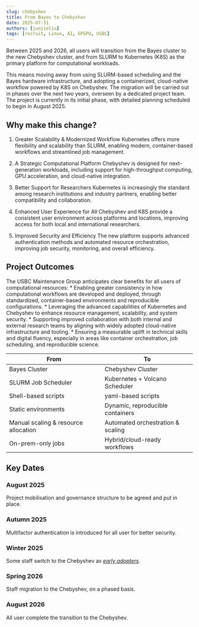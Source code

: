```yaml
---
slug: chebyshev
title: From Bayes to Chebyshev
date: 2025-07-31
authors: [junjieliu]
tags: [recruit, Linux, AI, GPGPU, USBC]
---
```


Between 2025 and 2026, all users will transition from the Bayes cluster to the new Chebyshev cluster, and from SLURM to Kubernetes (K8S) as the primary platform for computational workloads.

This means moving away from using SLURM-based scheduling and the Bayes hardware infrastructure, and adopting a containerized, cloud-native workflow powered by K8S on Chebyshev. The migration will be carried out in phases over the next two years, overseen by a dedicated project team. The project is currently in its initial phase, with detailed planning scheduled to begin in August 2025.


## Why make this change?

1. Greater Scalability & Modernized Workflow
    Kubernetes offers more flexibility and scalability than SLURM, enabling modern, container-based workflows and streamlined job management.

2. A Strategic Computational Platform
    Chebyshev is designed for next-generation workloads, including support for high-throughput computing, GPU acceleration, and cloud-native integration.

3. Better Support for Researchers
    Kubernetes is increasingly the standard among research institutions and industry partners, enabling better compatibility and collaboration.

4. Enhanced User Experience for All
    Chebyshev and K8S provide a consistent user environment across platforms and locations, improving access for both local and international researchers.

5. Improved Security and Efficiency
    The new platform supports advanced authentication methods and automated resource orchestration, improving job security, monitoring, and overall efficiency.

## Project Outcomes

The USBC Maintenance Group anticipates clear benefits for all users of computational resources:
    * Enabling greater consistency in how computational workflows are developed and deployed, through standardized, container-based environments and reproducible configurations.
    * Leveraging the advanced capabilities of Kubernetes and Chebyshev to enhance resource management, scalability, and system security.
    * Supporting improved collaboration with both internal and external research teams by aligning with widely adopted cloud-native infrastructure and tooling.
    * Ensuring a measurable uplift in technical skills and digital fluency, especially in areas like container orchestration, job scheduling, and reproducible science.

| From                 | To                         |
|----------------------|----------------------------|
| Bayes Cluster        | Chebyshev Cluster          |
| SLURM Job Scheduler  | Kubernetes + Volcano Scheduler           |
| Shell-based scripts  | yaml-based scripts    |
| Static environments  | Dynamic, reproducible containers |
| Manual scaling & resource allocation | Automated orchestration & scaling |
| On-prem-only jobs    | Hybrid/cloud-ready workflows |

## Key Dates

<div style={{maxWidth: '600px', margin: '1.5rem 0'}}>

<div style={{marginBottom: '1.5rem'}}>
  <h3 style={{color: '#0078d4', marginBottom: '0.25rem'}}>August 2025</h3>
  <p>Project mobilisation and governance structure to be agreed and put in place.</p>
</div>

<div style={{marginBottom: '1.5rem'}}>
  <h3 style={{color: '#0078d4', marginBottom: '0.25rem'}}>Autumn 2025</h3>
  <p>Multifactor authentication is introduced for all user for better security.</p>
</div>

<div style={{marginBottom: '1.5rem'}}>
  <h3 style={{color: '#0078d4', marginBottom: '0.25rem'}}>Winter 2025</h3>
  <p>Some staff switch to the Chebyshev as <u><i>early adopters</i></u>.</p>
</div>

<div style={{marginBottom: '1.5rem'}}>
  <h3 style={{color: '#0078d4', marginBottom: '0.25rem'}}>Spring 2026</h3>
  <p>Staff migration to the Chebyshev, on a phased basis.</p>
</div>

<div style={{marginBottom: '1.5rem'}}>
  <h3 style={{color: '#0078d4', marginBottom: '0.25rem'}}>August 2026</h3>
  <p>
    All user complete the transition to the Chebyshev.
  </p>
</div>

</div>

